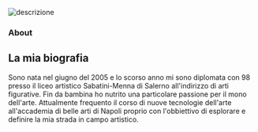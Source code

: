 
![descrizione](cartella/foto.png)
### About 
## La mia biografia
Sono nata nel giugno del 2005 e lo scorso anno mi sono diplomata con 98 presso il liceo artistico Sabatini-Menna di Salerno all'indirizzo di arti figurative. Fin da bambina ho nutrito una particolare passione per il mono dell'arte. Attualmente frequento il corso di nuove tecnologie dell'arte all'accademia di belle arti di Napoli proprio con l'obbiettivo di esplorare e definire la mia strada in campo artistico.